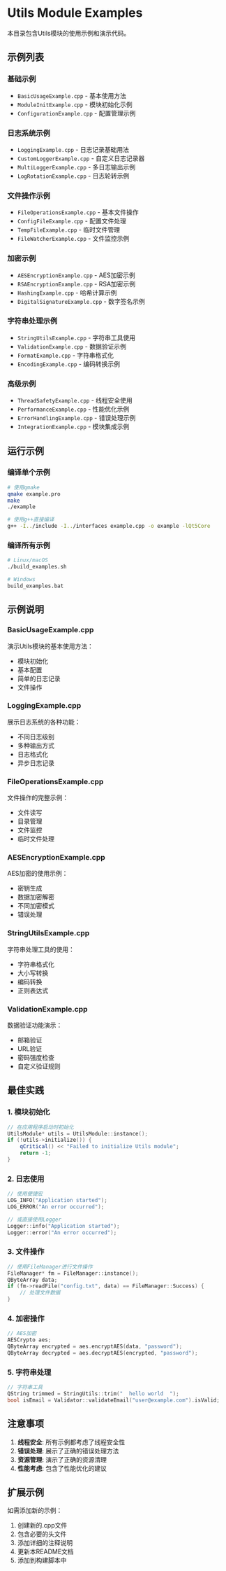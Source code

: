 # Utils Module Examples

本目录包含Utils模块的使用示例和演示代码。

## 示例列表

### 基础示例
- `BasicUsageExample.cpp` - 基本使用方法
- `ModuleInitExample.cpp` - 模块初始化示例
- `ConfigurationExample.cpp` - 配置管理示例

### 日志系统示例
- `LoggingExample.cpp` - 日志记录基础用法
- `CustomLoggerExample.cpp` - 自定义日志记录器
- `MultiLoggerExample.cpp` - 多日志输出示例
- `LogRotationExample.cpp` - 日志轮转示例

### 文件操作示例
- `FileOperationsExample.cpp` - 基本文件操作
- `ConfigFileExample.cpp` - 配置文件处理
- `TempFileExample.cpp` - 临时文件管理
- `FileWatcherExample.cpp` - 文件监控示例

### 加密示例
- `AESEncryptionExample.cpp` - AES加密示例
- `RSAEncryptionExample.cpp` - RSA加密示例
- `HashingExample.cpp` - 哈希计算示例
- `DigitalSignatureExample.cpp` - 数字签名示例

### 字符串处理示例
- `StringUtilsExample.cpp` - 字符串工具使用
- `ValidationExample.cpp` - 数据验证示例
- `FormatExample.cpp` - 字符串格式化
- `EncodingExample.cpp` - 编码转换示例

### 高级示例
- `ThreadSafetyExample.cpp` - 线程安全使用
- `PerformanceExample.cpp` - 性能优化示例
- `ErrorHandlingExample.cpp` - 错误处理示例
- `IntegrationExample.cpp` - 模块集成示例

## 运行示例

### 编译单个示例
```bash
# 使用qmake
qmake example.pro
make
./example

# 使用g++直接编译
g++ -I../include -I../interfaces example.cpp -o example -lQt5Core
```

### 编译所有示例
```bash
# Linux/macOS
./build_examples.sh

# Windows
build_examples.bat
```

## 示例说明

### BasicUsageExample.cpp
演示Utils模块的基本使用方法：
- 模块初始化
- 基本配置
- 简单的日志记录
- 文件操作

### LoggingExample.cpp
展示日志系统的各种功能：
- 不同日志级别
- 多种输出方式
- 日志格式化
- 异步日志记录

### FileOperationsExample.cpp
文件操作的完整示例：
- 文件读写
- 目录管理
- 文件监控
- 临时文件处理

### AESEncryptionExample.cpp
AES加密的使用示例：
- 密钥生成
- 数据加密解密
- 不同加密模式
- 错误处理

### StringUtilsExample.cpp
字符串处理工具的使用：
- 字符串格式化
- 大小写转换
- 编码转换
- 正则表达式

### ValidationExample.cpp
数据验证功能演示：
- 邮箱验证
- URL验证
- 密码强度检查
- 自定义验证规则

## 最佳实践

### 1. 模块初始化
```cpp
// 在应用程序启动时初始化
UtilsModule* utils = UtilsModule::instance();
if (!utils->initialize()) {
    qCritical() << "Failed to initialize Utils module";
    return -1;
}
```

### 2. 日志使用
```cpp
// 使用便捷宏
LOG_INFO("Application started");
LOG_ERROR("An error occurred");

// 或直接使用Logger
Logger::info("Application started");
Logger::error("An error occurred");
```

### 3. 文件操作
```cpp
// 使用FileManager进行文件操作
FileManager* fm = FileManager::instance();
QByteArray data;
if (fm->readFile("config.txt", data) == FileManager::Success) {
    // 处理文件数据
}
```

### 4. 加密操作
```cpp
// AES加密
AESCrypto aes;
QByteArray encrypted = aes.encryptAES(data, "password");
QByteArray decrypted = aes.decryptAES(encrypted, "password");
```

### 5. 字符串处理
```cpp
// 字符串工具
QString trimmed = StringUtils::trim("  hello world  ");
bool isEmail = Validator::validateEmail("user@example.com").isValid;
```

## 注意事项

1. **线程安全**: 所有示例都考虑了线程安全性
2. **错误处理**: 展示了正确的错误处理方法
3. **资源管理**: 演示了正确的资源清理
4. **性能考虑**: 包含了性能优化的建议

## 扩展示例

如需添加新的示例：

1. 创建新的.cpp文件
2. 包含必要的头文件
3. 添加详细的注释说明
4. 更新本README文档
5. 添加到构建脚本中